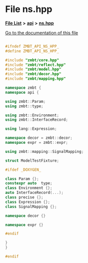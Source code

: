 

# File ns.hpp

[**File List**](files.md) **>** [**api**](dir_dac1628bc1b9dc0b2ecee59f2dfa09f4.md) **>** [**ns.hpp**](ns_8hpp.md)

[Go to the documentation of this file](ns_8hpp.md)


```C++

#ifndef ZMBT_API_NS_HPP_
#define ZMBT_API_NS_HPP_

#include "zmbt/core.hpp"
#include "zmbt/reflect.hpp"
#include "zmbt/model.hpp"
#include "zmbt/decor.hpp"
#include "zmbt/mapping.hpp"

namespace zmbt {
namespace api {

using zmbt::Param;
using zmbt::type;

using zmbt::Environment;
using zmbt::InterfaceRecord;

using lang::Expression;

namespace decor = zmbt::decor;
namespace expr = zmbt::expr;

using zmbt::mapping::SignalMapping;

struct ModelTestFixture;

#ifdef _DOXYGEN_

class Param {};
constexpr auto  type;
class Environment {};
auto InterfaceRecord(...);
class precise {};
class Expression {};
class SignalMapping {};

namespace decor {}

namespace expr {}

#endif

}
}

#endif
```



